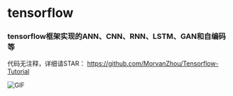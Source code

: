 # tensorflow

### tensorflow框架实现的ANN、CNN、RNN、LSTM、GAN和自编码等
代码无注释，详细请STAR：
https://github.com/MorvanZhou/Tensorflow-Tutorial

![GIF](https://github.com/gengdd/tensorflow/blob/master/dropout.gif)

